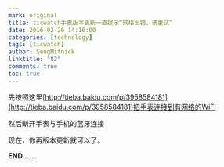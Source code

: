 ```yaml
---
mark: original
title: ticwatch手表版本更新一直提示“网络出错，请重试”
date: 2016-02-26 14:16:00
categories: [technology]
tags: [ticwatch]
author: SengMitnick
linktitle: "82"
comments: true
toc: true
---
```

先按照这里[http://tieba.baidu.com/p/3958584181](http://tieba.baidu.com/p/3958584181)把手表连接到有网络的WiFi

然后断开手表与手机的蓝牙连接

现在，你再版本更新就可以了。<!--more-->

**END……**